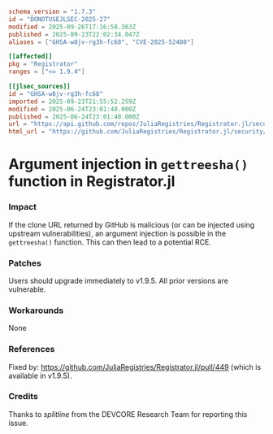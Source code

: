 ```toml
schema_version = "1.7.3"
id = "DONOTUSEJLSEC-2025-27"
modified = 2025-09-26T17:16:58.363Z
published = 2025-09-23T22:02:34.047Z
aliases = ["GHSA-w8jv-rg3h-fc68", "CVE-2025-52480"]

[[affected]]
pkg = "Registrator"
ranges = ["<= 1.9.4"]

[[jlsec_sources]]
id = "GHSA-w8jv-rg3h-fc68"
imported = 2025-09-23T21:55:52.259Z
modified = 2025-06-24T23:01:40.000Z
published = 2025-06-24T23:01:40.000Z
url = "https://api.github.com/repos/JuliaRegistries/Registrator.jl/security-advisories/GHSA-w8jv-rg3h-fc68"
html_url = "https://github.com/JuliaRegistries/Registrator.jl/security/advisories/GHSA-w8jv-rg3h-fc68"
```

# Argument injection in `gettreesha()` function in Registrator.jl

### Impact

If the clone URL returned by GitHub is malicious (or can be injected using upstream vulnerabilities), an argument injection is possible in the `gettreesha()` function. This can then lead to a potential RCE.

### Patches

Users should upgrade immediately to v1.9.5. All prior versions are vulnerable.

### Workarounds

None

### References

Fixed by: https://github.com/JuliaRegistries/Registrator.jl/pull/449 (which is available in v1.9.5).

### Credits

Thanks to *splitline* from the DEVCORE Research Team for reporting this issue.

